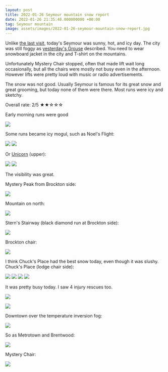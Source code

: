 ```yaml
---
layout: post
title: 2022-01-26 Seymour mountain snow report
date: 2022-01-26 21:35:48.000000000 +00:00
tag: Seymour mountain
image: assets/images/2022-01-26-seymour-mountain-snow-report.jpg
---
```


Unlike [the last visit](https://vancouversnowboarding.ca/2022-01-26-seymour-mountain-snow-report/), today's Seymour was sunny, hot, and icy day. The city was still foggy as [yesterday's Grouse](https://vancouversnowboarding.ca/2022-01-25-grouse-mountain-snow-report/) described. You need to wear snowboard jacket in the city and T-shirt on the mountains.

Unfortunately Mystery Chair stopped, often that made lift wait long occasionally, but all the chairs were mostly not busy even in the afternoon. However lifts were pretty loud with music or radio advertisements.

The snow was not good. Usually Seymour is famous for its great snow and great grooming, but today none of them were there. Most runs were icy and sketchy.

Overall rate: 2/5 ★★☆☆☆

Early morning runs were good

![](/assets/images/2022-01-26-northlands-morning.jpg)

Some runs became icy mogul, such as Noel's Flight:

![](/assets/images/2022-01-26-noels-flight.jpg)
![](/assets/images/2022-01-26-noels-flight2.jpg)

Or [Unicorn](/unicorn/) (upper):

![](/assets/images/2022-01-26-unicorn.jpg)
![](/assets/images/2022-01-26-unicorn2.jpg)

The visibility was great.

Mystery Peak from Brockton side:

![](/assets/images/2022-01-26-mystery-peak-from-brockton.jpg)

Mountain on north:

![](/assets/images/2022-01-26-mountains-on-north.jpg)

Stern's Stairway (black diamond run at Brockton side):

![](/assets/images/2022-01-26-sterns-stairway.jpg)

Brockton chair:

![](/assets/images/2022-01-26-brockton-chair.jpg)

I think Chuck's Place had the best snow today, even though it was slushy.
Chuck's Place (lodge chair side):

![](/assets/images/2022-01-26-chucks-place.jpg)
![](/assets/images/2022-01-26-chucks-place2.jpg)
![](/assets/images/2022-01-26-chucks-place3.jpg)
![](/assets/images/2022-01-26-chucks-place4.jpg)

It was pretty busy today. I saw 4 injury rescues too.

![](/assets/images/2022-01-26-busy.jpg)

![](/assets/images/2022-01-26-busy2.jpg)

Downtown over the temperature inversion fog:

![](/assets/images/2022-01-26-downtown.jpg)

So as Metrotown and Brentwood:

![](/assets/images/2022-01-26-metrotown-brentwood.jpg)

Mystery Chair:

![](/assets/images/2022-01-26-mystery-chair.jpg)
